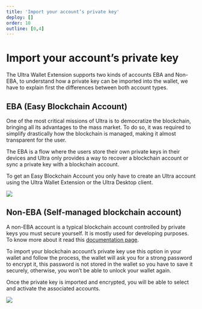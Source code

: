 ```yaml
---
title: 'Import your account’s private key'
deploy: []
order: 10
outline: [0,4]
---
```


# Import your account’s private key

The Ultra Wallet Extension supports two kinds of accounts EBA and Non-EBA, to understand how a private key can be imported into the wallet, we have to explain first the differences between both account types.


## EBA (Easy Blockchain Account)

One of the most critical missions of Ultra is to democratize the blockchain, bringing all its advantages to the mass market. To do so, it was required to simplify drastically how the blockchain is managed, making it almost transparent for the user.

The EBA is a flow where the users store their own private keys in their devices and Ultra only provides a way to recover a blockchain account or sync a private key with a blockchain account.

To get an Easy Blockchain Account you only have to create an Ultra account using the Ultra Wallet Extension or the Ultra Desktop client.

![](/images/uwax-login-btns.png)


## Non-EBA (Self-managed blockchain account)

A non-EBA account is a typical blockchain account controlled by private keys you must secure yourself. It is mostly used for developing purposes. To know more about it read this [documentation page](/guides/Docker/nodeos.md).

To import your blockchain account’s private key use this option in your wallet and follow the process, the wallet will ask you for a strong password to encrypt it, this password is not stored in the wallet so you have to save it securely, otherwise, you won’t be able to unlock your wallet again.

Once the private key is imported and encrypted, you will be able to select and activate the associated accounts.

![](/images/uwax-private-key-btn.png)
